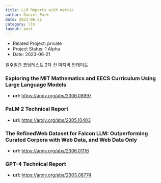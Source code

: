 ```yaml
---
title: LLM Reports with metric
author: Daniel Park
date: 2023-06-21
category: llm
layout: post
---
```


- Related Project: private 
- Project Status: 1 Alpha
- Date: 2023-06-21


일주일간 코딩테스트 2차 전 마지막 업데이트

### Exploring the MIT Mathematics and EECS Curriculum Using Large Language Models
- **url:** <https://arxiv.org/abs/2306.08997>


### PaLM 2 Technical Report
- **url:** <https://arxiv.org/abs/2305.10403>


### The RefinedWeb Dataset for Falcon LLM: Outperforming Curated Corpora with Web Data, and Web Data Only
- **url:** <https://arxiv.org/abs/2306.01116>


### GPT-4 Technical Report
- **url:** <https://arxiv.org/abs/2303.08774>